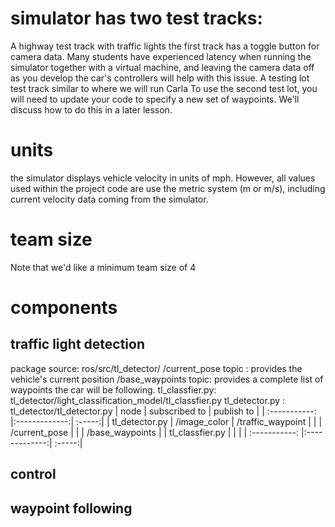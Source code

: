 # simulator has two test tracks:

A highway test track with traffic lights
  the first track has a toggle button for camera data. Many students have experienced latency when running the simulator together with a virtual machine, and leaving the camera data off as you develop the car's controllers will help with this issue.
A testing lot test track similar to where we will run Carla
  To use the second test lot, you will need to update your code to specify a new set of waypoints. We'll discuss how to do this in a later lesson.

# units
the simulator displays vehicle velocity in units of mph. However, all values used within the project code are use the metric system (m or m/s), including current velocity data coming from the simulator.

# team size
Note that we'd like a minimum team size of 4
# components
## traffic light detection
package source: ros/src/tl_detector/
/current_pose topic : provides the vehicle's current position
/base_waypoints topic: provides a complete list of waypoints the car will be following.
tl_classfier.py: tl_detector/light_classification_model/tl_classfier.py
tl_detector.py : tl_detector/tl_detector.py
|   node     | subscribed to | publish to |
| :-----------: |:-------------:| :-----:|
| tl_detector.py | /image_color | /traffic_waypoint |
| | /current_pose |
| | /base_waypoints |
| tl_classfier.py | |  |
| :-----------: |:-------------:| :-----:|



## control
## waypoint following

